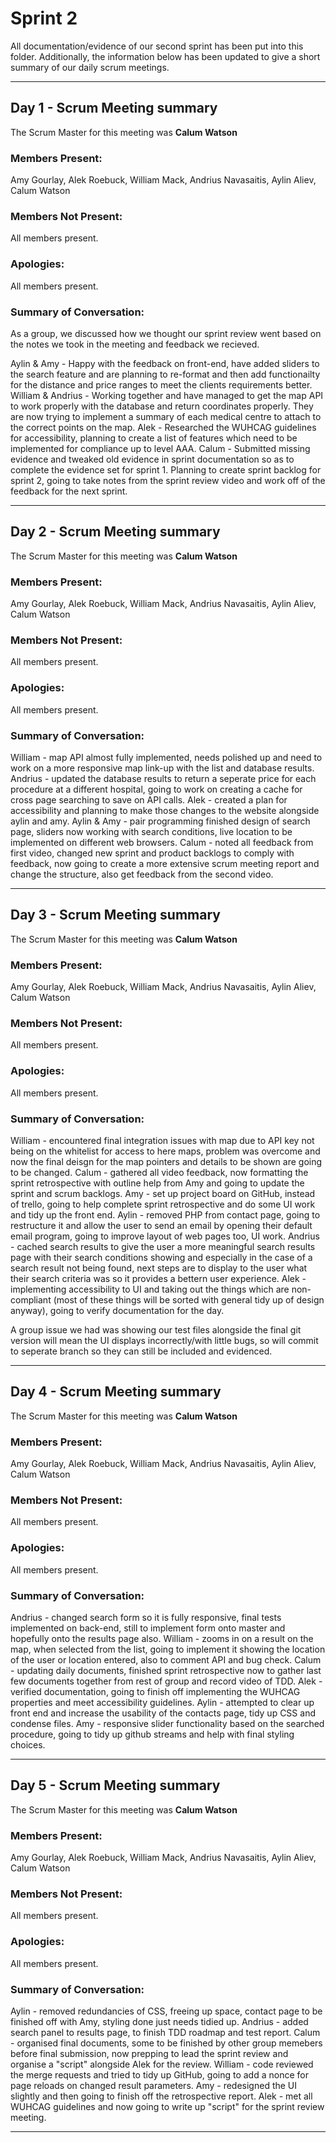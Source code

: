 # Sprint 2

All documentation/evidence of our second sprint has been put into this folder. Additionally, the information below has been updated to give a short summary of our daily scrum meetings.

---

## Day 1 - Scrum Meeting summary
The Scrum Master for this meeting was **Calum Watson**

### Members Present:
Amy Gourlay, Alek Roebuck, William Mack, Andrius Navasaitis, Aylin Aliev, Calum Watson

### Members Not Present:
All members present.

### Apologies:
All members present.

### Summary of Conversation:
As a group, we discussed how we thought our sprint review went based on the notes we took in the meeting and feedback we recieved. 

Aylin & Amy - Happy with the feedback on front-end, have added sliders to the search feature and are planning to re-format and then add functionailty for the distance and price ranges to meet the clients requirements better.
William & Andrius - Working together and have managed to get the map API to work properly with the database and return coordinates properly. They are now trying to implement a summary of each medical centre to attach to the correct points on the map.
Alek - Researched the WUHCAG guidelines for accessibility, planning to create a list of features which need to be implemented for compliance up to level AAA.
Calum - Submitted missing evidence and tweaked old evidence in sprint documentation so as to complete the evidence set for sprint 1. Planning to create sprint backlog for sprint 2, going to take notes from the sprint review video and work off of the feedback for the next sprint.

---

## Day 2 - Scrum Meeting summary
The Scrum Master for this meeting was **Calum Watson**

### Members Present:
Amy Gourlay, Alek Roebuck, William Mack, Andrius Navasaitis, Aylin Aliev, Calum Watson

### Members Not Present:
All members present.

### Apologies:
All members present.

### Summary of Conversation:
William - map API almost fully implemented, needs polished up and need to work on a more responsive map link-up with the list and database results.
Andrius - updated the database results to return a seperate price for each procedure at a different hospital, going to work on creating a cache for cross page searching to save on API calls.
Alek - created a plan for accessibility and planning to make those changes to the website alongside aylin and amy.
Aylin & Amy - pair programming finished design of search page, sliders now working with search conditions, live location to be implemented on different web browsers.
Calum - noted all feedback from first video, changed new sprint and product backlogs to comply with feedback, now going to create a more extensive scrum meeting report and change the structure, also get feedback from the second video.

---

## Day 3 - Scrum Meeting summary
The Scrum Master for this meeting was **Calum Watson**

### Members Present:
Amy Gourlay, Alek Roebuck, William Mack, Andrius Navasaitis, Aylin Aliev, Calum Watson

### Members Not Present:
All members present.

### Apologies:
All members present.

### Summary of Conversation:
William - encountered final integration issues with map due to API key not being on the whitelist for access to here maps, problem was overcome and now the final deisgn for the map pointers and details to be shown are going to be changed.
Calum - gathered all video feedback, now formatting the sprint retrospective with outline help from Amy and going to update the sprint and scrum backlogs.
Amy - set up project board on GitHub, instead of trello, going to help complete sprint retrospective and do some UI work and tidy up the front end.
Aylin - removed PHP from contact page, going to restructure it and allow the user to send an email by opening their default email program, going to improve layout of web pages too, UI work.
Andrius - cached search results to give the user a more meaningful search results page with their search conditions showing and especially in the case of a search result not being found, next steps are to display to the user what their search criteria was so it provides a bettern user experience.
Alek - implementing accessibility to UI and taking out the things which are non-compliant (most of these things will be sorted with general tidy up of design anyway), going to verify documentation for the day.

A group issue we had was showing our test files alongside the final git version will mean the UI displays incorrectly/with little bugs, so will commit to seperate branch so they can still be included and evidenced.

---

## Day 4 - Scrum Meeting summary
The Scrum Master for this meeting was **Calum Watson**

### Members Present:
Amy Gourlay, Alek Roebuck, William Mack, Andrius Navasaitis, Aylin Aliev, Calum Watson

### Members Not Present:
All members present.

### Apologies:
All members present.

### Summary of Conversation:
Andrius - changed search form so it is fully responsive, final tests implemented on back-end, still to implement form onto master and hopefully onto the results page also.
William - zooms in on a result on the map, when selected from the list, going to implement it showing the location of the user or location entered, also to comment API and bug check.
Calum - updating daily documents, finished sprint retrospective now to gather last few documents together from rest of group and record video of TDD.
Alek - verified documentation, going to finish off implementing the WUHCAG properties and meet accessibility guidelines.
Aylin - attempted to clear up front end and increase the usability of the contacts page, tidy up CSS and condense files.
Amy - responsive slider functionality based on the searched procedure, going to tidy up github streams and help with final styling choices. 

---

## Day 5 - Scrum Meeting summary
The Scrum Master for this meeting was **Calum Watson**

### Members Present:
Amy Gourlay, Alek Roebuck, William Mack, Andrius Navasaitis, Aylin Aliev, Calum Watson

### Members Not Present:
All members present.

### Apologies:
All members present.

### Summary of Conversation:
Aylin - removed redundancies of CSS, freeing up space, contact page to be finished off with Amy, styling done just needs tidied up.
Andrius - added search panel to results page, to finish TDD roadmap and test report.
Calum - organised final documents, some to be finished by other group memebers before final submission, now prepping to lead the sprint review and organise a "script" alongside Alek for the review.
William - code reviewed the merge requests and tried to tidy up GitHub, going to add a nonce for page reloads on changed result parameters.
Amy - redesigned the UI slightly and then going to finish off the retrospective report.
Alek - met all WUHCAG guidelines and now going to write up "script" for the sprint review meeting.



---
